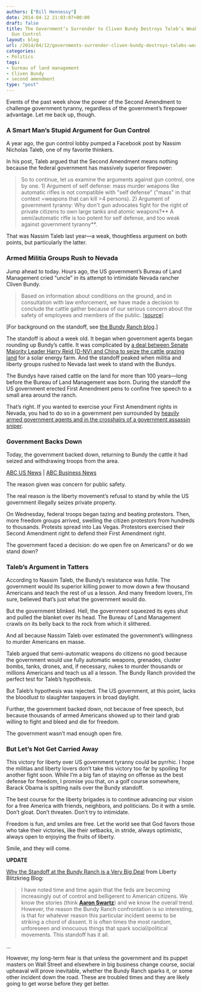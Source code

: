 ```yaml
---
authors: ["Bill Hennessy"]
date: 2014-04-12 21:03:07+00:00
draft: false
title: The Government’s Surrender to Cliven Bundy Destroys Taleb’s Weak Argument for
  Gun Control
layout: blog
url: /2014/04/12/governments-surrender-cliven-bundy-destroys-talebs-weak-argument-gun-control/
categories:
- Politics
tags:
- bureau of land management
- Cliven Bundy
- second amendment
type: "post"
---
```


Events of the past week show the power of the Second Amendment to challenge government tyranny, regardless of the government’s firepower advantage. Let me back up, though.



### A Smart Man’s Stupid Argument for Gun Control



A year ago, the gun control lobby pumped a Facebook post by Nassim Nicholas Taleb, one of my favorite thinkers.

In his post, Taleb argued that the Second Amendment means nothing because the federal government has massively superior firepower:



> So to continue, let us examine the arguments against gun control, one by one. 1) Argument of self defense: mass murder weapons like automatic rifles is not compatible with "self defense" ("mass" in that context =weapons that can kill >4 persons). 2) Argument of government tyranny: Why don't gun advocates fight for the right of private citizens to own large tanks and atomic weapons?** A semi/automatic rifle is too potent for self defense, and too weak against government tyranny**.



That was Nassim Taleb last year—a weak, thoughtless argument on both points, but particularly the latter.



### Armed Militia Groups Rush to Nevada



Jump ahead to today. Hours ago, the US government’s Bureau of Land Management cried “uncle” in its attempt to intimidate Nevada rancher Cliven Bundy.



> Based on information about conditions on the ground, and in consultation with law enforcement, we have made a decision to conclude the cattle gather because of our serious concern about the safety of employees and members of the public. [[source](https://abcnews.go.com/US/nevada-cattle-rancher-wins-range-war-federal-government/story?id=23302610)]



[For background on the standoff, see [the Bundy Ranch blog](https://bundyranch.blogspot.com/).]

The standoff is about a week old. It began when government agents began rounding up Bundy’s cattle. It was complicated by [a deal between Senate Majority Leader Harry Reid (D-NV) and China to seize the cattle grazing land](https://www.infowars.com/breaking-sen-harry-reid-behind-blm-land-grab-of-bundy-ranch/) for a solar energy farm. And the standoff peaked when militia and liberty groups rushed to Nevada last week to stand with the Bundys.

The Bundys have raised cattle on the land for more than 100 years—long before the Bureau of Land Management was born. During the standoff the US government erected First Amendment pens to confine free speech to a small area around the ranch.

That’s right. If you wanted to exercise your First Amendment rights in Nevada, you had to do so in a government pen surrounded by [heavily armed government agents and in the crosshairs of a government assassin sniper](https://www.naturalnews.com/044654_Bundy_cattle_ranch_government_siege_militarized_police.html#).



### Government Backs Down



Today, the government backed down, returning to Bundy the cattle it had seized and withdrawing troops from the area.



[ABC US News](https://abcnews.go.com/us) | [ABC Business News](https://abcnews.go.com/business)

The reason given was concern for public safety.

The real reason is the liberty movement’s refusal to stand by while the US government illegally seizes private property.

On Wednesday, federal troops began tazing and beating protestors. Then, more freedom groups arrived, swelling the citizen protestors from hundreds to thousands. Protests spread into Las Vegas. Protestors exercised their Second Amendment right to defend their First Amendment right.

The government faced a decision: do we open fire on Americans? or do we stand down?



### Taleb’s Argument in Tatters



According to Nassim Taleb, the Bundy’s resistance was futile. The government would its superior killing power to mow down a few thousand Americans and teach the rest of us a lesson. And many freedom lovers, I’m sure, believed that’s just what the government would do.

But the government blinked. Hell, the government squeezed its eyes shut and pulled the blanket over its head. The Bureau of Land Management crawls on its belly back to the rock from which it slithered.

And all because Nassim Taleb over estimated the government’s willingness to murder Americans en masse.

Taleb argued that semi-automatic weapons do citizens no good because the government would use fully automatic weapons, grenades, cluster bombs, tanks, drones, and, if necessary, nukes to murder thousands or millions Americans and teach us all a lesson. The Bundy Ranch provided the perfect test for Taleb’s hypothesis.

But Taleb’s hypothesis was rejected. The US government, at this point, lacks the bloodlust to slaughter taxpayers in broad daylight.

Further, the government backed down, not because of free speech, but because thousands of armed Americans showed up to their land grab willing to fight and bleed and die for freedom.

The government wasn’t mad enough open fire.



### But Let’s Not Get Carried Away



This victory for liberty over US government tyranny could be pyrrhic. I hope the militias and liberty lovers don’t take this victory too far by spoiling for another fight soon. While I’m a big fan of staying on offense as the best defense for freedom, I promise you that, on a golf course somewhere, Barack Obama is spitting nails over the Bundy standoff.

The best course for the liberty brigades is to continue advancing our vision for a free America with friends, neighbors, and politicians. Do it with a smile. Don’t gloat. Don’t threaten. Don’t try to intimidate.

Freedom is fun, and smiles are free. Let the world see that God favors those who take their victories, like their setbacks, in stride, always optimistic, always open to enjoying the fruits of liberty.

Smile, and they will come.

**UPDATE**

[Why the Standoff at the Bundy Ranch is a Very Big Deal](https://libertyblitzkrieg.com/2014/04/11/why-the-standoff-at-the-bundy-ranch-is-a-very-big-deal/) from Liberty Blitzkrieg Blog:



> I have noted time and time again that the feds are becoming increasingly out of control and belligerent to American citizens. We know the stories (think **[Aaron Swartz](https://libertyblitzkrieg.com/2013/01/14/remembering-internet-prodigy-and-activist-aaron-swartz-1986-2013-your-life-is-an-inspiration/)**) and we know the overall trend. However, the reason the Bundy Ranch confrontation is so interesting, is that for whatever reason this particular incident seems to be striking a chord of dissent. It is often times the most random, unforeseen and innocuous things that spark social/political movements. This standoff has it all.

...

However, my long-term fear is that unless the government and its puppet masters on Wall Street and elsewhere in big business change course, social upheaval will prove inevitable, whether the Bundy Ranch sparks it, or some other incident down the road. These are troubled times and they are likely going to get worse before they get better.
